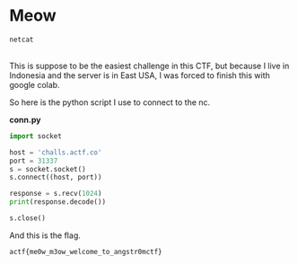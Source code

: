 # Meow
`netcat`
<br>
<br>

This is suppose to be the easiest challenge in this CTF, but because I live in Indonesia and the server is in East USA, I was forced to finish this with google colab.

So here is the python script I use to connect to the nc.

**conn.py**
```python
import socket

host = 'challs.actf.co'
port = 31337
s = socket.socket()
s.connect((host, port))

response = s.recv(1024)
print(response.decode())

s.close()
```

And this is the flag.

```
actf{me0w_m3ow_welcome_to_angstr0mctf}
```